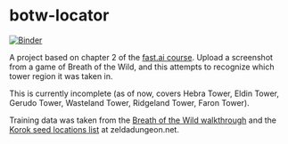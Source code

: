 # botw-locator

[![Binder](https://mybinder.org/badge_logo.svg)](https://mybinder.org/v2/gh/mayajosyula/botw-locator/HEAD?urlpath=%2Fvoila%2Frender%2Fbotw_locator_widget.ipynb)

A project based on chapter 2 of the [fast.ai course](https://course.fast.ai/). Upload a screenshot from a game of Breath of the Wild, and this attempts to recognize which tower region it was taken in. 

This is currently incomplete (as of now, covers Hebra Tower, Eldin Tower, Gerudo Tower, Wasteland Tower, Ridgeland Tower, Faron Tower).

Training data was taken from the [Breath of the Wild walkthrough](https://www.zeldadungeon.net/breath-of-the-wild-walkthrough/) and the [Korok seed locations list](https://www.zeldadungeon.net/breath-of-the-wild-walkthrough/korok-seed-locations/) at zeldadungeon.net.
